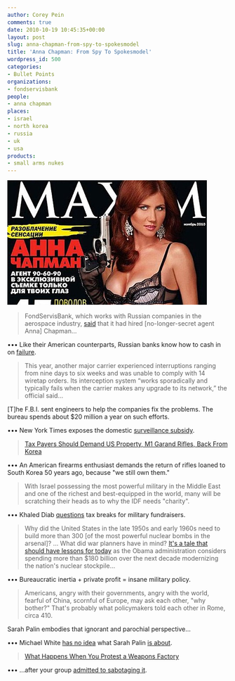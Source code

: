 ```yaml
---
author: Corey Pein
comments: true
date: 2010-10-19 10:45:35+00:00
layout: post
slug: anna-chapman-from-spy-to-spokesmodel
title: 'Anna Chapman: From Spy To Spokesmodel' 
wordpress_id: 500
categories:
- Bullet Points
organizations:
- fondservisbank
people:
- anna chapman
places:
- israel
- north korea
- russia
- uk
- usa
products:
- small arms nukes
---
```


[![](/images/2010/10/anna-chapman-russia-maxim.jpg)](http://www.maximonline.ru/devushki/devushki-soblozhki/_article/anna-chapman/)


> FondServisBank, which works with Russian companies in the aerospace industry, [said](http://www.telegraph.co.uk/news/worldnews/europe/russia/8072245/Russian-spy-Anna-Chapman-poses-for-mens-magazine.html) that it had hired [no-longer-secret agent Anna] Chapman...


••• Like their American counterparts, Russian banks know how to cash in on [failure](http://blog.washingtonpost.com/spy-talk/2010/07/did_russian_spies_fool_the_fbi.html).


> This year, another major carrier experienced interruptions ranging from nine days to six weeks and was unable to comply with 14 wiretap orders. Its interception system “works sporadically and typically fails when the carrier makes any upgrade to its network,” the official said...

[T]he F.B.I. sent engineers to help the companies fix the problems. The bureau spends about $20 million a year on such efforts.


••• New York Times exposes the domestic [surveillance subsidy](http://www.nytimes.com/2010/10/19/us/19wiretap.html?partner=rss&emc=rss ).


> [Tax Payers Should Demand US Property, M1 Garand Rifles, Back From Korea](http://www.ammoland.com/2010/10/17/tax-payers-should-demand-us-property-rifles-back-from-korea/)


••• An American firearms enthusiast demands the return of rifles loaned to South Korea 50 years ago, because "we still own them."

<!-- more -->


> With Israel possessing the most powerful military in the Middle East and one of the richest and best-equipped in the world, many will be scratching their heads as to why the IDF needs "charity".


••• Khaled Diab [questions](http://www.guardian.co.uk/commentisfree/2010/oct/19/israel-defence-forces-charitable-status) tax breaks for military fundraisers.


> Why did the United States in the late 1950s and early 1960s need to build more than 300 [of the most powerful nuclear bombs in the arsenal]? … What did war planners have in mind? [It's a tale that should have lessons for today](http://www.washingtonpost.com/wp-dyn/content/article/2010/10/18/AR2010101805197.html?wprss=rss_nation  ) as the Obama administration considers spending more than $180 billion over the next decade modernizing the nation's nuclear stockpile...


••• Bureaucratic inertia + private profit = insane military policy.


> Americans, angry with their governments, angry with the world, fearful of China, scornful of Europe, may ask each other, "why bother?" That's probably what policymakers told each other in Rome, circa 410.

Sarah Palin embodies that ignorant and parochial perspective…


••• Michael White [has no idea](http://www.guardian.co.uk/politics/blog/2010/oct/19/defence-cuts-us-give-up) what Sarah Palin [is about](http://www.washingtonpost.com/wp-dyn/content/article/2010/07/07/AR2010070704809.html).


> [What Happens When You Protest a Weapons Factory](http://publicintelligence.net/what-happens-when-you-protest-a-weapons-factory/?utm_source=twitterfeed&utm_medium=twitter)


••• ...after your group [admitted to sabotaging it](http://www.bbc.co.uk/news/uk-england-11531444).
